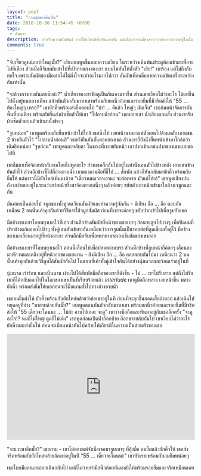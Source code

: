 ```yaml
---
layout: post
title: "กามสุขของคืนนั้น"
date: 2018-10-30 11:54:45 +0700
tags:
 - ตันตระ
description: สำหรับความสัมพันธ์ การให้เกียรติซึ่งกันและกัน และนั่นอาจจะมีคำสารภาพของพวกเราอยู่ในนั้น
comments: true
---
```

"จับเจี๊ยวดูหน่อยว่าใหญ่มั๊ย?" เสียงเธอพูดขึ้นกลบความเงียบ ในระหว่างเดินพ้นประตูห้องเข้ามาเพื่อจะไปที่เตียง ส่วนมือก็จับหมับเข้าไปที่เป้ากางเกงของเขา แบบไม่ทันให้ตั้งตัว
"เฮ้ย!" เขาร้อง แต่ไม่ถึงกับตกใจ เพราะสัมผัสของมือเธอไม่ได้ตั้งใจจะทำอะไรมากไปกว่า สัมผัสเพื่อคลี่คลายความเขินเกร็งระหว่างกันเท่านั้น

"จะล้วงกางเกงกันเลยม๊ยล่ะ?" น้ำเสียงของเขาฟังดูเป็นกันเองมากขึ้น ส่วนเธอเงียบไม่ว่าอะไร ได้แต่ขึ้นไปนั่งอยู่บนกลางเตียง แล้วหันตัวกลับมาหาเขาพร้อมกับยกนิ้วก้อยและรอยยิ้มที่มีจริตส่งให้
"55 ... ต้องใหญ่ๆ เหรอ?" เขายักคิ้วพร้อมส่งยิ้มตอบไป
"บ้า! ... ดีแล้ว ใหญ่ๆ มันเจ็บ" เธอก้มหน้าจัดการกับพื้นที่บนเตียง พร้อมกับยื่นส่งผ้าเช็ดตัวให้เขา
"ไปอาบน้ำก่อน" เธอบอกเขา น้ำเสียงแกมสั่ง ส่วนเขารับผ้าเช็ดตัวมา แล้วเข้ามานั่งข้างๆ

"จูบหน่อย" เขาพูดพร้อมกับยื่นหน้าเข้าไปใกล้ เธอนิ่งไป เงยหน้ามามองแต่ตัวเอนไปด้านหลัง เอาแขน 2 ข้างยันตัวไว้
"ไปอาบน้ำก่อนสิ" เธอยังยืนยันขั้นตอนของเธอ ส่วนเขาก็ยังนั่งยื่นหน้าเข้ามาใกล้กว่าเดิมอีกหน่อย
"จูบก่อน" เขาพูดและหลับตา ในขณะที่เธอขยับหน้า เอาปากเข้ามาชนปากของเขาแบบขอไปที

เขาลืมตาเพื่อจ้องหน้ากับเธอโดยไม่พูดอะไร ส่วนเธอก็กลับไปอยู่ในท่านั่งเอนตัวไปข้างหลัง เอาแขนข้างยันตัวไว้ ส่วนอีกข้างชี้ไปที่อ่างอาบน้ำ เขามองตามมือที่ชี้ไป ... สักพัก แล้วก็หันกลับมายักคิ้วพร้อมกับยิ้มให้ แต่คราวนี้มียักไหล่เพิ่มมาด้วย
"เดี๋ยวหมดเวลาเอานะ จะต่อเหรอ มัวแต่โอ้เอ้" เธอพูดเสียงปนกังวลว่าเธออยู่ในระหว่างทำหน้าที่ เขาจ้องตาเธอนิ่งๆ แล้วค่อยๆ ขยับตัวเอาหน้าเข้ามาใกล้จนจมูกแตะกัน

มันค่อยเป็นค่อยไป จมูกของทั้งคู่วนเวียนสัมผัสและทำความรู้จักกัน - มีเสียง อือ ... อือ ตอบกัน เหมือน 2 คนนั้นเค้าคุยกันด้วยวิธีการใช้จมูกสัมผัส ก่อนที่เขาจะค่อยๆ ขยับปากเข้าไปเพื่อจูบกับเธอ

มือข้างของเขาโอบพยุงเธอไว้ที่เอว ส่วนอีกข้างสัมผัสที่หน้าของเธอเบาๆ ก่อนจะลูบไปบางๆ เพื่อปัดผมที่ปรกข้างแก้มออกไปช้าๆ ทั้งคู่เอนตัวเข้าหากันเหมือนว่าการจูบนั้นเป็นรอยต่อที่ดูดเชื่อมทั้งคู่ไว้ มือข้างของเธอเลื่อนมาอยู่ที่หน้าอกเขา ส่วนอีกมือจับเพื่อพยายามจะเอาเข็มขัดของเขาออก

มือข้างของเขาที่โอบพยุงเธอไว้ ตอนนี้เลื่อนไปเพื่อปลดตะขอบรา ส่วนมือข้างที่ลูบหน้าก็ค่อยๆ เลื่อนลงมาพักวนและคลึงอยู่ที่หน้าอกของเธอแทน - ยังมีเสียง อือ ... อือ คลอตอบกันไปมา เหมือนว่า 2 คนนั้นเค้าคุยกันด้วยวิธีลูบไล้สัมผัสกันไป ในแบบที่เค้าทั้งคู่เข้าใจกันได้อย่างนุ่มนวลและร้อนเร่าอยู่ในที

นุ่มนวล เร่าร้อน และเนิ่นนาน ผ่านไปได้สักพักมือถือของเขาก็ดังขึ้น - ไม่ ... เขาไม่รับสาย แต่ถึงไม่รับ เขาก็ได้กลับออกไปในโลกของเขาเป็นที่เรียบร้อยแล้ว *interlude* เขาดูมือถือพลาง เงยหน้าขึ้น พลางยักคิ้ว พร้อมส่งยิ้มให้เธอก่อนจะชี้มือแกมสั่งไปทางอ่างอาบน้ำ

เธออมยิ้มส่งให้ ยักคิ้วพร้อมกับยักไหล่คล้ายว่าล้อเขาอยู่ในที ก่อนที่จะลุกขึ้นถอดเสื้อผ้าออก แล้วเดินไปหยุดอยู่ที่อ่าง
"มาอาบด้วยกันมั๊ย?" เธอพูดตอนหันตัวกลับมาหาเขา พร้อมยกนิ้วก้อยและรอยยิ้มที่มีจริตส่งให้
"55 เดี๋ยวจะโดนนะ ... ไม่ล่ะ อาบไปเถอะ จะดู" เขาวางมือถือและหันมาอยู่กับเธออีกครั้ง
"จะดูอะไร!? นมก็ไม่ใหญ่ ตูดก็ไม่เด้ง" เธอพูดก่อนเปิดน้ำก๊อกซ้าย ก๊อกขวาสลับกันไป เขาเงียบไม่ว่าอะไร ยักคิ้วและส่งยิ้มให้ ก่อนจะเบือนหน้าหันไปคล้ายให้เกียรติในความเป็นส่วนตัวของเธอ

<div style="position:relative;width:100%;height:0;padding-bottom:56.25%;">
<iframe style="width:100%;height:100%;position:absolute;top:0;left:0;" src="https://www.youtube.com/embed/b3CKR28QkhQ?ecver=2" frameborder="0" allow="autoplay; encrypted-media" allowfullscreen>
</iframe>
</div>
<br />"จะแวะมาอีกมั๊ย?" เธอถาม - เขาไม่ตอบแต่จับมือเธอมาจูบเบาๆ ที่อุ้งมือ อมยิ้มแล้วยักคิ้วให้ เธอส่งจริตพร้อมกับยักไหล่คล้ายล้อเขาอยู่ในที
"55 ... เดี๋ยวจะโดนนะ" เขาหัวเราะพร้อมกับอมยิ้มหน่อยๆ

เธอโบกมือลาและออกเดินกลับไป <i class="fa fa-heart" style="color:#C38FD6"></i> แต่ก็ไม่วายทำมือนิ้วก้อยหันมาส่งให้พร้อมรอยยิ้มและจริตเหมือนเคย
